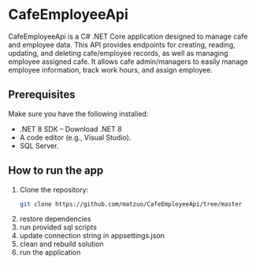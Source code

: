 # CafeEmployeeApi
 
  CafeEmployeeApi is a C# .NET Core application designed to manage cafe and employee data. This API provides endpoints for creating, reading, updating, and deleting cafe/employee records, as well as managing employee assigned cafe. It allows cafe admin/managers to easily manage employee information, track work hours, and assign employee.

## Prerequisites

  Make sure you have the following installed:

  - .NET 8 SDK – Download .NET 8
  - A code editor (e.g., Visual Studio).
  - SQL Server.
    
## How to run the app

1. Clone the repository:
   ```bash
   git clone https://github.com/matzuo/CafeEmployeeApi/tree/master

2. restore dependencies
3. run provided sql scripts
4. update connection string in appsettings.json
5. clean and rebuild solution
6. run the application
